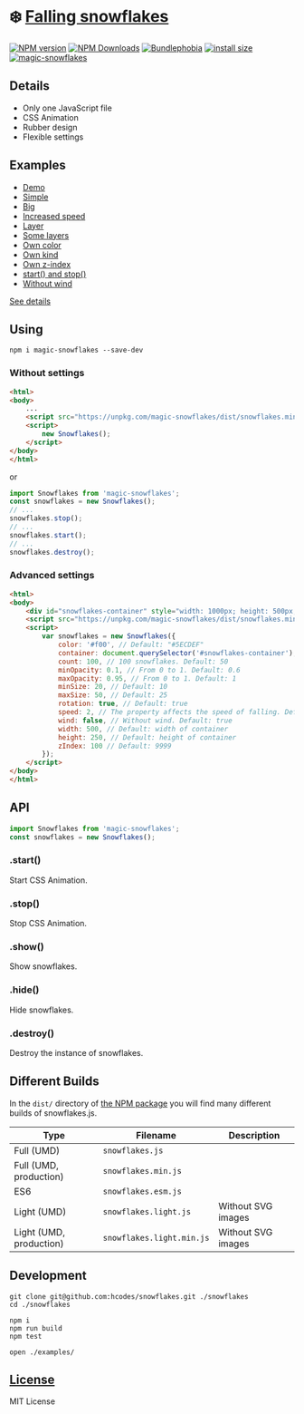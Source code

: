 ❄️ [Falling snowflakes](https://hcodes.github.io/demo-snowflakes/)
==================
[![NPM version](https://img.shields.io/npm/v/magic-snowflakes.svg)](https://www.npmjs.com/package/magic-snowflakes)
[![NPM Downloads](https://img.shields.io/npm/dm/magic-snowflakes.svg?style=flat)](https://www.npmjs.org/package/magic-snowflakes)
[![Bundlephobia](https://badgen.net/bundlephobia/minzip/magic-snowflakes)](https://bundlephobia.com/result?p=magic-snowflakes)
[![install size](https://packagephobia.com/badge?p=magic-snowflakes)](https://packagephobia.com/result?p=magic-snowflakes)
[![magic-snowflakes](https://snyk.io/advisor/npm-package/magic-snowflakes/badge.svg)](https://snyk.io/advisor/npm-package/magic-snowflakes)


## Details
- Only one JavaScript file
- CSS Animation
- Rubber design
- Flexible settings

## Examples
- [Demo](https://hcodes.github.io/demo-snowflakes/)
- [Simple](https://hcodes.github.io/snowflakes/examples/simple.html)
- [Big](https://hcodes.github.io/snowflakes/examples/big.html)
- [Increased speed](https://hcodes.github.io/snowflakes/examples/increased_speed.html)
- [Layer](https://hcodes.github.io/snowflakes/examples/layer.html)
- [Some layers](https://hcodes.github.io/snowflakes/examples/some_layers.html)
- [Own color](https://hcodes.github.io/snowflakes/examples/color.html)
- [Own kind](https://hcodes.github.io/snowflakes/examples/balls.html)
- [Own z-index](https://hcodes.github.io/snowflakes/examples/z-index.html)
- [start() and stop()](https://hcodes.github.io/snowflakes/examples/start_stop.html)
- [Without wind](https://hcodes.github.io/snowflakes/examples/without_wind.html)

[See details](https://github.com/hcodes/snowflakes/tree/master/examples)

## Using

```
npm i magic-snowflakes --save-dev
```

### Without settings
```html
<html>
<body>
    ...
    <script src="https://unpkg.com/magic-snowflakes/dist/snowflakes.min.js"></script>
    <script>
        new Snowflakes();
    </script>
</body>
</html>
```

or

```js
import Snowflakes from 'magic-snowflakes';
const snowflakes = new Snowflakes();
// ...
snowflakes.stop();
// ...
snowflakes.start();
// ...
snowflakes.destroy();
```

### Advanced settings
```html
<html>
<body>
    <div id="snowflakes-container" style="width: 1000px; height: 500px;"></div>
    <script src="https://unpkg.com/magic-snowflakes/dist/snowflakes.min.js"></script>
    <script>
        var snowflakes = new Snowflakes({
            color: '#f00', // Default: "#5ECDEF"
            container: document.querySelector('#snowflakes-container'), // Default: document.body
            count: 100, // 100 snowflakes. Default: 50
            minOpacity: 0.1, // From 0 to 1. Default: 0.6
            maxOpacity: 0.95, // From 0 to 1. Default: 1
            minSize: 20, // Default: 10
            maxSize: 50, // Default: 25
            rotation: true, // Default: true
            speed: 2, // The property affects the speed of falling. Default: 1
            wind: false, // Without wind. Default: true
            width: 500, // Default: width of container
            height: 250, // Default: height of container
            zIndex: 100 // Default: 9999
        });
    </script>
</body>
</html>
```

## API

```js
import Snowflakes from 'magic-snowflakes';
const snowflakes = new Snowflakes();
```

### .start()
Start CSS Animation.

### .stop()
Stop CSS Animation.

### .show()
Show snowflakes.

### .hide()
Hide snowflakes.

### .destroy()
Destroy the instance of snowflakes.

## Different Builds
In the `dist/` directory of [the NPM package](https://unpkg.com/magic-snowflakes/dist/) you will find many different builds of snowflakes.js.

|Type                   |Filename                 |Description       |
|-----------------------|-------------------------|------------------|
|Full (UMD)             |`snowflakes.js`          |                  |
|Full (UMD, production) |`snowflakes.min.js`      |                  |
|ES6                    |`snowflakes.esm.js`      |                  |
|Light (UMD)            |`snowflakes.light.js`    |Without SVG images|
|Light (UMD, production)|`snowflakes.light.min.js`|Without SVG images|


## Development
```
git clone git@github.com:hcodes/snowflakes.git ./snowflakes
cd ./snowflakes

npm i
npm run build
npm test

open ./examples/
```

## [License](LICENSE)
MIT License
